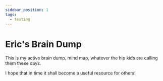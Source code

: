 ```yaml
---
sidebar_position: 1
tags:
  - testing
---
```


# Eric's Brain Dump

This is my active brain dump, mind map, whatever the hip kids are calling them these days.

I hope that in time it shall become a useful resource for others!
